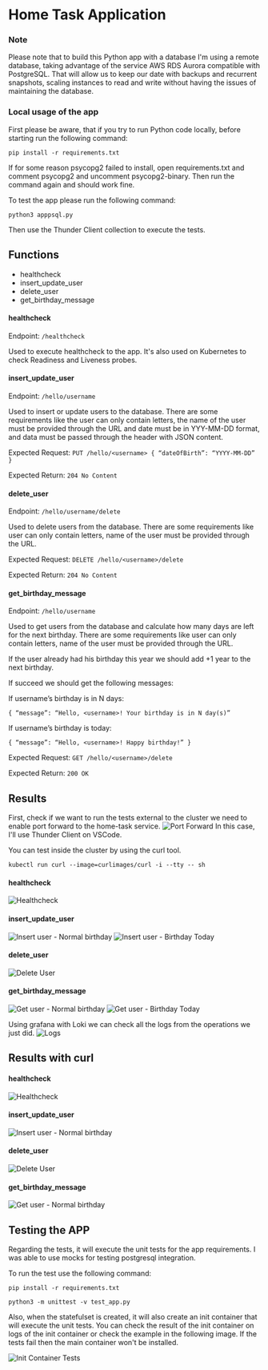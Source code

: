 # Home Task Application

### Note
Please note that to build this Python app with a database I'm using a remote database, taking advantage of the service AWS RDS Aurora compatible with PostgreSQL. 
That will allow us to keep our date with backups and recurrent snapshots, scaling instances to read and write without having the issues of maintaining the database.

### Local usage of the app
First please be aware, that if you try to run Python code locally, before starting run the following command:

```
pip install -r requirements.txt
```
If for some reason psycopg2 failed to install, open requirements.txt and comment psycopg2 and uncomment psycopg2-binary. Then run the command again and should work fine.

To test the app please run the following command:

```
python3 apppsql.py
```

Then use the Thunder Client collection to execute the tests.


## Functions
 - healthcheck
 - insert_update_user
 - delete_user
 - get_birthday_message

#### healthcheck
Endpoint: ```/healthcheck```

Used to execute healthcheck to the app.
It's also used on Kubernetes to check Readiness and Liveness probes.

#### insert_update_user
Endpoint: ```/hello/username```

Used to insert or update users to the database.
There are some requirements like the user can only contain letters, the name of the user must be provided through the URL and date must be in YYY-MM-DD format, and data must be passed through the header with JSON content.

Expected Request: ```PUT /hello/<username> { “dateOfBirth”: “YYYY-MM-DD” }```

Expected Return: ```204 No Content```


#### delete_user
Endpoint: ```/hello/username/delete```

Used to delete users from the database.
There are some requirements like user can only contain letters, name of the user must be provided through the URL.

Expected Request: ```DELETE /hello/<username>/delete```

Expected Return: ```204 No Content```


#### get_birthday_message
Endpoint: ```/hello/username```

Used to get users from the database and calculate how many days are left for the next birthday.
There are some requirements like user can only contain letters, name of the user must be provided through the URL.

If the user already had his birthday this year we should add +1 year to the next birthday.

If succeed we should get the following messages:

If username’s birthday is in N days:

```{ “message”: “Hello, <username>! Your birthday is in N day(s)”```

If username’s birthday is today:

```{ “message”: “Hello, <username>! Happy birthday!” }```

Expected Request: ```GET /hello/<username>/delete```

Expected Return: ```200 OK```


## Results
First, check if we want to run the tests external to the cluster we need to enable port forward to the home-task service.
![Port Forward](../docs/images/portforward.jpg?raw=true "Port Forward")
In this case, I'll use Thunder Client on VSCode.

You can test inside the cluster by using the curl tool.

```kubectl run curl --image=curlimages/curl -i --tty -- sh```

#### healthcheck
![Healthcheck](../docs/images/healthcheck.jpg?raw=true "Healthcheck")

#### insert_update_user
 ![Insert user - Normal birthday](../docs/images/insert_test_normal_birthday.jpg?raw=true "Insert user - Normal birthday")
 ![Insert user - Birthday Today](../docs/images/insert_test_its_birthday.jpg?raw=true "Insert user - Birthday Today")

#### delete_user
 ![Delete User](../docs/images/delete_test.jpg?raw=true "Delete User")

#### get_birthday_message
 ![Get user - Normal birthday](../docs/images/get_test_days_to_birthday.jpg?raw=true "Get user - Normal birthday")
 ![Get user - Birthday Today](../docs/images/get_test_its_birthday.jpg?raw=true "Get user - Birthday Today")

 Using grafana with Loki we can check all the logs from the operations we just did.
  ![Logs](../docs/images/grafana_logs.jpg?raw=true "Logs")


## Results with curl
#### healthcheck
![Healthcheck](../docs/images/curl-healthcheck.jpg?raw=true "Healthcheck")

#### insert_update_user
 ![Insert user - Normal birthday](../docs/images/curl-insert.jpg?raw=true "Insert user - Normal birthday")
#### delete_user
 ![Delete User](../docs/images/curl-delete.jpg?raw=true "Delete User")

#### get_birthday_message
 ![Get user - Normal birthday](../docs/images/curl-get.jpg?raw=true "Get user - Normal birthday")

## Testing the APP
Regarding the tests, it will execute the unit tests for the app requirements.
I was able to use mocks for testing postgresql integration.

To run the test use the following command:
``` 
pip install -r requirements.txt

python3 -m unittest -v test_app.py

```

Also, when the statefulset is created, it will also create an init container that will execute the unit tests.
You can check the result of the init container on logs of the init container or check the example in the following image.
If the tests fail then the main container won't be installed.

 ![Init Container Tests](../docs/images/init-container-tests.jpg?raw=true "Init Container Tests")